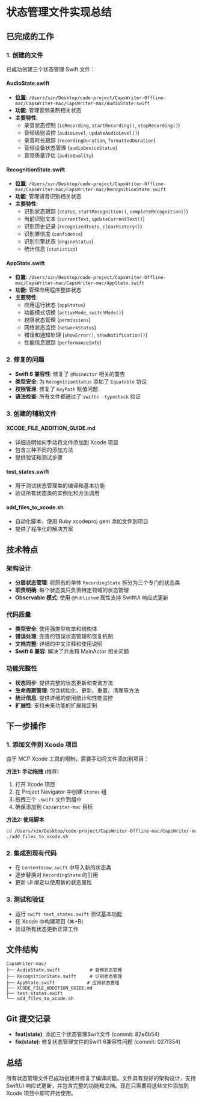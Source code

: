 # 状态管理文件实现总结

## 已完成的工作

### 1. 创建的文件

已成功创建三个状态管理 Swift 文件：

#### AudioState.swift
- **位置**: `/Users/xzn/Desktop/code-project/CapsWriter-Offline-mac/CapsWriter-mac/CapsWriter-mac/AudioState.swift`
- **功能**: 管理音频录制相关状态
- **主要特性**:
  - 录音状态控制 (`isRecording`, `startRecording()`, `stopRecording()`)
  - 音频级别监控 (`audioLevel`, `updateAudioLevel()`)
  - 录音时长跟踪 (`recordingDuration`, `formattedDuration`)
  - 音频设备状态管理 (`audioDeviceStatus`)
  - 音频质量评估 (`audioQuality`)

#### RecognitionState.swift
- **位置**: `/Users/xzn/Desktop/code-project/CapsWriter-Offline-mac/CapsWriter-mac/CapsWriter-mac/RecognitionState.swift`
- **功能**: 管理语音识别相关状态
- **主要特性**:
  - 识别状态跟踪 (`status`, `startRecognition()`, `completeRecognition()`)
  - 当前识别文本 (`currentText`, `updateCurrentText()`)
  - 识别历史记录 (`recognizedTexts`, `clearHistory()`)
  - 识别置信度 (`confidence`)
  - 识别引擎状态 (`engineStatus`)
  - 统计信息 (`statistics`)

#### AppState.swift
- **位置**: `/Users/xzn/Desktop/code-project/CapsWriter-Offline-mac/CapsWriter-mac/CapsWriter-mac/AppState.swift`
- **功能**: 管理应用程序整体状态
- **主要特性**:
  - 应用运行状态 (`appStatus`)
  - 功能模式切换 (`activeMode`, `switchMode()`)
  - 权限状态管理 (`permissions`)
  - 网络状态监控 (`networkStatus`)
  - 错误和通知处理 (`showError()`, `showNotification()`)
  - 性能信息跟踪 (`performanceInfo`)

### 2. 修复的问题

- **Swift 6 兼容性**: 修复了 `@MainActor` 相关的警告
- **类型安全**: 为 `RecognitionStatus` 添加了 `Equatable` 协议
- **权限管理**: 修复了 `KeyPath` 赋值问题
- **语法检查**: 所有文件都通过了 `swiftc -typecheck` 验证

### 3. 创建的辅助文件

#### XCODE_FILE_ADDITION_GUIDE.md
- 详细说明如何手动将文件添加到 Xcode 项目
- 包含三种不同的添加方法
- 提供验证和测试步骤

#### test_states.swift
- 用于测试状态管理类的编译和基本功能
- 验证所有状态类的实例化和方法调用

#### add_files_to_xcode.sh
- 自动化脚本，使用 Ruby xcodeproj gem 添加文件到项目
- 提供了程序化的解决方案

## 技术特点

### 架构设计
- **分层状态管理**: 将原有的单体 `RecordingState` 拆分为三个专门的状态类
- **职责明确**: 每个状态类只负责特定领域的状态管理
- **Observable 模式**: 使用 `@Published` 属性支持 SwiftUI 响应式更新

### 代码质量
- **类型安全**: 使用强类型枚举和结构体
- **错误处理**: 完善的错误状态管理和恢复机制
- **文档完整**: 详细的中文注释和使用说明
- **Swift 6 兼容**: 解决了并发和 MainActor 相关问题

### 功能完整性
- **状态同步**: 提供完整的状态更新和查询方法
- **生命周期管理**: 包含初始化、更新、重置、清理等方法
- **统计信息**: 提供详细的使用统计和性能监控
- **扩展性**: 支持未来功能的扩展和定制

## 下一步操作

### 1. 添加文件到 Xcode 项目
由于 MCP Xcode 工具的限制，需要手动将文件添加到项目：

**方法1: 手动拖拽** (推荐)
1. 打开 Xcode 项目
2. 在 Project Navigator 中创建 `States` 组
3. 拖拽三个 `.swift` 文件到组中
4. 确保添加到 `CapsWriter-mac` 目标

**方法2: 使用脚本**
```bash
cd /Users/xzn/Desktop/code-project/CapsWriter-Offline-mac/CapsWriter-mac
./add_files_to_xcode.sh
```

### 2. 集成到现有代码
- 在 `ContentView.swift` 中导入新的状态类
- 逐步替换对 `RecordingState` 的引用
- 更新 UI 绑定以使用新的状态属性

### 3. 测试和验证
- 运行 `swift test_states.swift` 测试基本功能
- 在 Xcode 中构建项目 (⌘+B)
- 验证所有状态更新正常工作

## 文件结构

```
CapsWriter-mac/
├── AudioState.swift           # 音频状态管理
├── RecognitionState.swift     # 识别状态管理
├── AppState.swift            # 应用状态管理
├── XCODE_FILE_ADDITION_GUIDE.md
├── test_states.swift
└── add_files_to_xcode.sh
```

## Git 提交记录

- **feat(state)**: 添加三个状态管理Swift文件 (commit: 82e6b54)
- **fix(state)**: 修复状态管理文件的Swift 6兼容性问题 (commit: 027f354)

## 总结

所有状态管理文件已成功创建并修复了编译问题。文件具有良好的架构设计，支持 SwiftUI 响应式更新，并包含完整的功能和文档。现在只需要将这些文件添加到 Xcode 项目中即可开始使用。